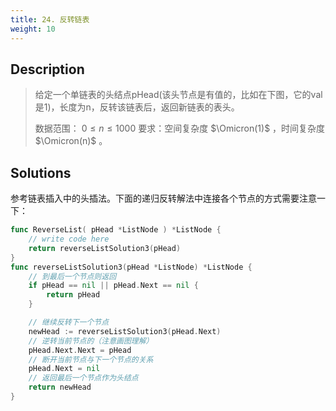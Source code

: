 ```yaml
---
title: 24. 反转链表
weight: 10
---
```


## Description
> 给定一个单链表的头结点pHead(该头节点是有值的，比如在下图，它的val是1)，长度为n，反转该链表后，返回新链表的表头。
> 
> 数据范围： $0\leq n\leq1000$
> 要求：空间复杂度 $\Omicron(1)$ ，时间复杂度 $\Omicron(n)$ 。


## Solutions

参考链表插入中的头插法。下面的递归反转解法中连接各个节点的方式需要注意一下：
```go
func ReverseList( pHead *ListNode ) *ListNode {
    // write code here
    return reverseListSolution3(pHead)
}
func reverseListSolution3(pHead *ListNode) *ListNode {
	// 到最后一个节点则返回
	if pHead == nil || pHead.Next == nil {
		return pHead
	}

	// 继续反转下一个节点
	newHead := reverseListSolution3(pHead.Next)
	// 逆转当前节点的（注意画图理解）
	pHead.Next.Next = pHead
	// 断开当前节点与下一个节点的关系
	pHead.Next = nil
	// 返回最后一个节点作为头结点
	return newHead
}
```
